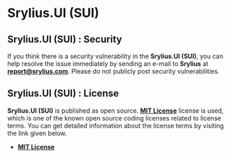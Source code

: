 # Srylius.UI (SUI)

## Srylius.UI (SUI) : Security
If you think there is a security vulnerability in the **Srylius.UI (SUI)**, you can help resolve the
issue immediately by sending an e-mail to **Srylius** at **<report@srylius.com>**. Please do
not publicly post security vulnerabilities.

## Srylius.UI (SUI) : License
**Srylius.UI (SUI)** is published as open source. **[MIT License](license.md)** license is used, which
is one of the known open source coding licenses related to license terms. You can get detailed information
about the license terms by visiting the link given below.

- **[MIT License](license.md)**
